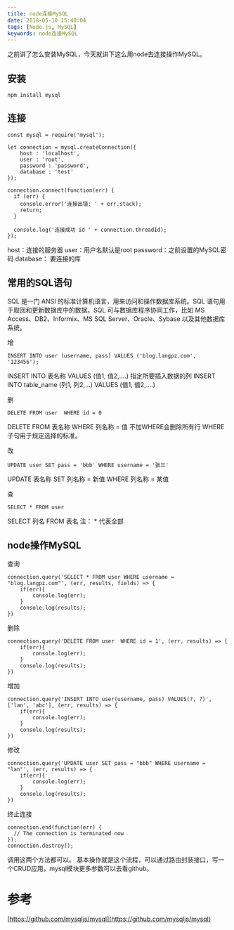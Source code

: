 ```yaml
---
title: node连接MySQL
date: 2018-05-10 15:40:04
tags: [Node.js, MySQL]
keywords: node连接MySQL
---
```


之前讲了怎么安装MySQL，今天就讲下这么用node去连接操作MySQL。
<!--more-->
## 安装
```
npm install mysql
```

## 连接
```
const mysql = require('mysql');

let connection = mysql.createConnection({
    host : 'localhost',
    user : 'root',
    password : 'password',
    database : 'test'
});

connection.connect(function(err) {
  if (err) {
    console.error('连接出错: ' + err.stack);
    return;
  }

  console.log('连接成功 id ' + connection.threadId);
});
```
host：连接的服务器
user：用户名默认是root
password：之前设置的MySQL密码
database： 要连接的库

## 常用的SQL语句
SQL 是一门 ANSI 的标准计算机语言，用来访问和操作数据库系统。SQL 语句用于取回和更新数据库中的数据。SQL 可与数据库程序协同工作，比如 MS Access、DB2、Informix、MS SQL Server、Oracle、Sybase 以及其他数据库系统。

增
```
INSERT INTO user (username, pass) VALUES ('blog.langpz.com', '123456');
```
INSERT INTO 表名称 VALUES (值1, 值2,....)
指定所要插入数据的列
INSERT INTO table_name (列1, 列2,...) VALUES (值1, 值2,....)

删
```
DELETE FROM user  WHERE id = 0
```
DELETE FROM 表名称 WHERE 列名称 = 值
不加WHERE会删除所有行
WHERE子句用于规定选择的标准。

改
```
UPDATE user SET pass = 'bbb' WHERE username = '张三'
```
UPDATE 表名称 SET 列名称 = 新值 WHERE 列名称 = 某值

查
```
SELECT * FROM user
```
SELECT 列名 FROM 表名 注： * 代表全部

## node操作MySQL
查询
```
connection.query('SELECT * FROM user WHERE username = "blog.langpz.com"', (err, results, fields) => {
    if(err){
        console.log(err);
    }
    console.log(results);
})
```
删除
```
connection.query('DELETE FROM user  WHERE id = 1', (err, results) => {
    if(err){
        console.log(err);
    }
    console.log(results);
})
```
增加
```
connection.query('INSERT INTO user(username, pass) VALUES(?, ?)',['lan', 'abc'], (err, results) => {
    if(err){
        console.log(err);
    }
    console.log(results);
})
```
修改
```
connection.query('UPDATE user SET pass = "bbb" WHERE username = "lan"', (err, results) => {
    if(err){
        console.log(err);
    }
    console.log(results);
})
```
终止连接
```
connection.end(function(err) {
  // The connection is terminated now
});
connection.destroy();
```
调用这两个方法都可以。
基本操作就是这个流程，可以通过路由封装接口，写一个CRUD应用，mysql模块更多参数可以去看github。

# 参考
[https://github.com/mysqljs/mysql](https://github.com/mysqljs/mysql)
